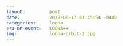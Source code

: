 ```yaml
---
layout:         post
date:           2018-08-17 01:15:54 -0400
categories:     loona
era-or-event:   LOONA++
img:            loona-orbit-2.jpg
---
```

